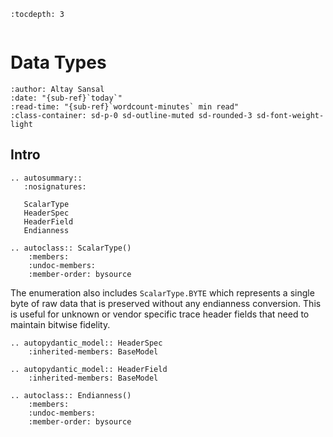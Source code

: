 ```{eval-rst}
:tocdepth: 3
```

```{currentModule} segy.schema

```

# Data Types

```{article-info}
:author: Altay Sansal
:date: "{sub-ref}`today`"
:read-time: "{sub-ref}`wordcount-minutes` min read"
:class-container: sd-p-0 sd-outline-muted sd-rounded-3 sd-font-weight-light
```

## Intro

```{eval-rst}
.. autosummary::
   :nosignatures:

   ScalarType
   HeaderSpec
   HeaderField
   Endianness
```

```{eval-rst}
.. autoclass:: ScalarType()
    :members:
    :undoc-members:
    :member-order: bysource
```

The enumeration also includes ``ScalarType.BYTE`` which represents a single byte
of raw data that is preserved without any endianness conversion. This is useful
for unknown or vendor specific trace header fields that need to maintain bitwise
fidelity.

```{eval-rst}
.. autopydantic_model:: HeaderSpec
    :inherited-members: BaseModel
```

```{eval-rst}
.. autopydantic_model:: HeaderField
    :inherited-members: BaseModel

```

```{eval-rst}
.. autoclass:: Endianness()
    :members:
    :undoc-members:
    :member-order: bysource
```
